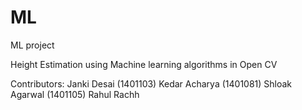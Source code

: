 # ML
ML project

Height Estimation using Machine learning algorithms in Open CV

Contributors:
Janki Desai (1401103)
Kedar Acharya (1401081)
Shloak Agarwal (1401105)
Rahul Rachh 
